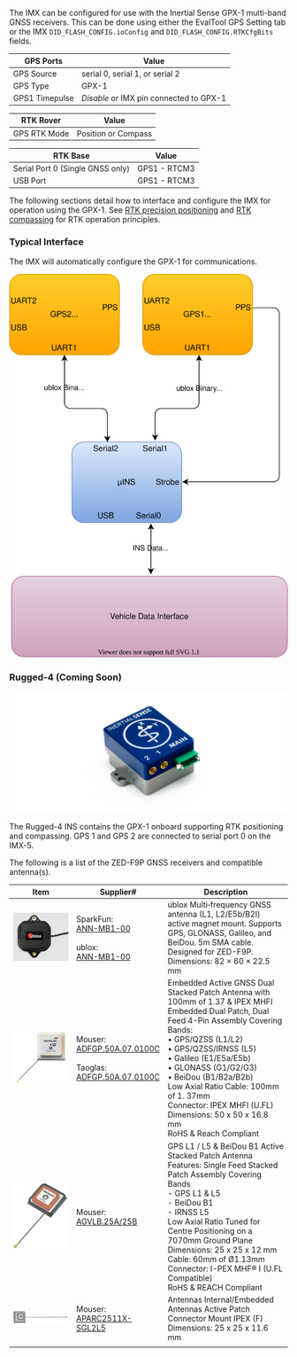 The IMX can be configured for use with the Inertial Sense GPX-1 multi-band GNSS receivers.  This can be done using either the EvalTool GPS Setting tab or the IMX `DID_FLASH_CONFIG.ioConfig` and `DID_FLASH_CONFIG.RTKCfgBits` fields.    

| GPS Ports      | Value                                          |
| -------------- | ---------------------------------------------- |
| GPS Source     | serial 0, serial 1, or serial 2                |
| GPS Type       | GPX-1                                      |
| GPS1 Timepulse | *Disable* or IMX pin connected to GPX-1 |

| RTK Rover    | Value                       |
| ------------ | --------------------------- |
| GPS RTK Mode | Position or Compass |

| RTK Base                         | Value        |
| -------------------------------- | ------------ |
| Serial Port 0 (Single GNSS only) | GPS1 - RTCM3 |
| USB Port                         | GPS1 - RTCM3 |

The following sections detail how to interface and configure the IMX for operation using the GPX-1.  See [RTK precision positioning](../rtk_positioning_overview/) and [RTK compassing](../rtk_compassing/) for RTK operation principles.  

### Typical Interface

The IMX will automatically configure the GPX-1 for communications.    

<center>

![](images/F9P_Compassing_Connection_Diagram.svg)

</center>


### Rugged-4 (Coming Soon)

![](../images/rugged2.png)

The Rugged-4 INS contains the GPX-1 onboard supporting RTK positioning and compassing.  GPS 1 and GPS 2 are connected to serial port 0 on the IMX-5.

The following is a list of the ZED-F9P GNSS receivers and compatible antenna(s).

| Item                                                    | Supplier#                                                    | Description                                                  |
| ------------------------------------------------------- | ------------------------------------------------------------ | ------------------------------------------------------------ |
| ![ANN-MB1-00](images/ANN-MB1.jpg)                       | SparkFun:<br/>[ANN-MB1-00](https://www.sparkfun.com/gnss-l1-l5-multi-band-high-precision-antenna-5m-sma.html)<br/><br/>ublox:<br/>[ANN-MB1-00](https://www.u-blox.com/en/product/ann-mb1-antenna) | ublox Multi‑frequency GNSS antenna (L1, L2/E5b/B2I) active magnet mount.  Supports GPS, GLONASS, Galileo, and BeiDou.  5m SMA cable.  Designed for ZED-F9P.<br/>Dimensions: 82 × 60 × 22.5 mm <br/> |
| ![ANN-MB1-00](images/ADFGP.50A.07.0100C_01-600x600.png) | Mouser:<br/>[ADFGP.50A.07.0100C](https://mou.sr/3QEZYgF)<br/><br/>Taoglas:<br/>[ADFGP.50A.07.0100C](https://www.taoglas.com/product/adfgp-50a-active-gnss-dual-stacked-patch/) | Embedded Active GNSS Dual Stacked Patch Antenna with 100mm of 1.37 & IPEX MHFI<br/>Embedded Dual Patch, Dual Feed 4-Pin Assembly Covering Bands:<br/> • GPS/QZSS (L1/L2)<br/> • GPS/QZSS/IRNSS (L5)<br/> • Galileo (E1/E5a/E5b)<br/> • GLONASS (G1/G2/G3)<br/> • BeiDou (B1/B2a/B2b) <br/>Low Axial Ratio Cable: 100mm of 1. 37mm <br/>Connector: IPEX MHFI (U.FL) <br/>Dimensions: 50 x 50 x 16.8 mm <br/>RoHS & Reach Compliant |
| ![](images/AGVB.25A.07.0060A.png)                       | Mouser:<br>[AGVLB.25A/25B](https://www.mouser.com/ProductDetail/Taoglas/AGVB.25A.07.0060A?qs=QNEnbhJQKvaX8%2FxO3iw5qg%3D%3D&srsltid=AfmBOoo19I7a1kD2fe3cVCb0TvfSYxDgvX7-p0x4jodY2FYO2iKhyLyP&utm_source=chatgpt.com) | GPS L1 / L5 & BeiDou B1 Active Stacked Patch Antenna Features: Single Feed Stacked Patch Assembly Covering Bands<br/> - GPS L1 & L5<br/> - BeiDou B1<br/> - IRNSS L5 <br/>Low Axial Ratio Tuned for Centre Positioning on a 7070mm Ground Plane <br/>Dimensions: 25 x 25 x 12 mm <br/>Cable: 60mm of Ø1.13mm <br/>Connector: I-PEX MHF® I (U.FL Compatible) <br/>RoHS & REACH Compliant |
| ![APARC2511X-SGL2L5](images/APARC2511X-SGL2L5.png)      | Mouser:<br/>[APARC2511X-SGL2L5](https://www.mouser.com/ProductDetail/ABRACON/APARC2511X-SGL2L5?qs=OlC7AqGiEDnTfMlek7r93w%3D%3D) | Antennas Internal/Embedded Antennas Active Patch Connector Mount IPEX (F)<br/>Dimensions: 25 x 25 x 11.6 mm |
|                                                         |                                                              |                                                              |
